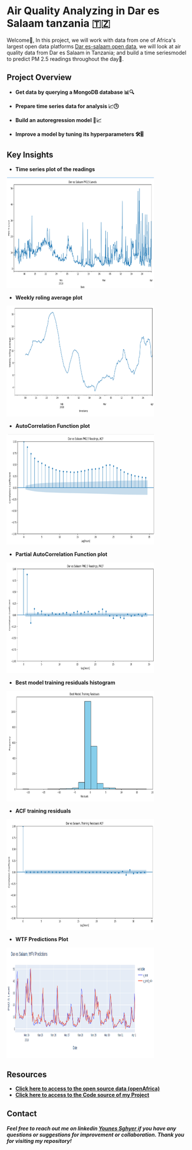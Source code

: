 # Air Quality Analyzing in Dar es Salaam tanzania 🇹🇿
Welcome👋, In this project, we will work with data from one of Africa's largest open data platforms [Dar es-salaam open data](https://open.africa/dataset/sensorsafrica-airquality-archive-dar-es-salaam), we will look at air quality data from Dar es Salaam in Tanzania; and build a time seriesmodel to predict PM 2.5 readings throughout the day🚀.

## Project Overview 

- **Get data by querying a MongoDB database 📊🔍**

- **Prepare time series data for analysis 📈🕒**

- **Build an autoregression model 🔨📈**

- **Improve a model by tuning its hyperparameters 🛠️🎚️**

## Key Insights

- **Time series plot of the readings**
  
<img src="images/time-plot.png" alt="time series plot of the readings" width="400" height="300">

- **Weekly roling average plot**

<img src="images/weekly-roling-average-plot.png" alt="weekly roling average plot of the reading" width="400" height="300">

- **AutoCorrelation Function plot**
<img src="images/acf-plot.png" alt="AutoCorrelation Function plot of the readings" width="400" height="300">

- **Partial AutoCorrelation Function plot**
<img src="images/pacf-plot.png" alt="Partial AutoCorrelation Function plot of the readings" width="400" height="300">

- **Best model training residuals histogram**
<img src="images/best-model-hist-plot.png" alt="Best model training residuals histogram" width="400" height="300">

- **ACF training residuals**
<img src="images/acf-best-model-plot.png" alt="ACF training residuals histogram of the readings" width="400" height="300">

- **WTF Predictions Plot**
<img src="images/wfv-prediction.png" alt="WTF Predictions Plot" width="400" height="300">

## Resources

- **<a href ="https://open.africa/dataset/sensorsafrica-airquality-archive-dar-es-salaam">Click  here to access to the open source data (openAfrica) </a>**
- **<a href ="https://github.com/Younes202/Air-Quality-Analyzing-in-Dar-es-Salaam-/blob/main/notebooks/project_representation.ipynb"> Click here to access to the Code source of my Project </a>**

## Contact
##### Feel free to reach out me on linkedin <a href="https://www.linkedin.com/in/younes-sghyer-08144119b/"> Younes Sghyer </a> if you have any questions or suggestions for improvement or collaboration. Thank you for visiting my repository!
